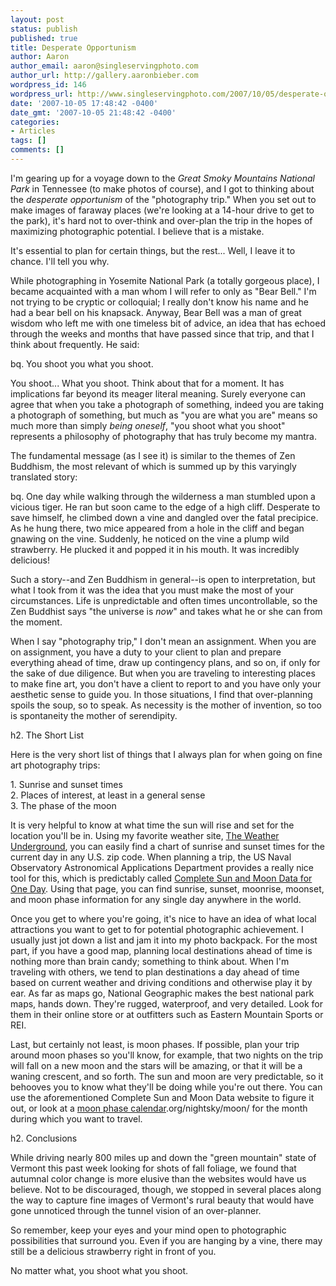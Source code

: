 ```yaml
---
layout: post
status: publish
published: true
title: Desperate Opportunism
author: Aaron
author_email: aaron@singleservingphoto.com
author_url: http://gallery.aaronbieber.com
wordpress_id: 146
wordpress_url: http://www.singleservingphoto.com/2007/10/05/desperate-opportunism/
date: '2007-10-05 17:48:42 -0400'
date_gmt: '2007-10-05 21:48:42 -0400'
categories:
- Articles
tags: []
comments: []
---
```

I'm gearing up for a voyage down to the _Great Smoky Mountains National
Park_ in Tennessee (to make photos of course), and I got to thinking
about the _desperate opportunism_ of the "photography trip." When you
set out to make images of faraway places (we're looking at a 14-hour
drive to get to the park), it's hard not to over-think and over-plan the
trip in the hopes of maximizing photographic potential. I believe that
is a mistake.

It's essential to plan for certain things, but the rest... Well, I leave
it to chance. I'll tell you why.<span id="more"></span><span
id="more-146"></span>

While photographing in Yosemite National Park (a totally gorgeous
place), I became acquainted with a man whom I will refer to only as
"Bear Bell." I'm not trying to be cryptic or colloquial; I really don't
know his name and he had a bear bell on his knapsack. Anyway, Bear Bell
was a man of great wisdom who left me with one timeless bit of advice,
an idea that has echoed through the weeks and months that have passed
since that trip, and that I think about frequently. He said:

bq. You shoot you what you shoot.

You shoot... What you shoot. Think about that for a moment. It has
implications far beyond its meager literal meaning. Surely everyone can
agree that when you take a photograph of something, indeed you are
taking a photograph of something, but much as "you are what you are"
means so much more than simply _being oneself_, "you shoot what you
shoot" represents a philosophy of photography that has truly become my
mantra.

The fundamental message (as I see it) is similar to the themes of Zen
Buddhism, the most relevant of which is summed up by this varyingly
translated story:

bq. One day while walking through the wilderness a man stumbled upon a
vicious tiger. He ran but soon came to the edge of a high cliff.
Desperate to save himself, he climbed down a vine and dangled over the
fatal precipice. As he hung there, two mice appeared from a hole in the
cliff and began gnawing on the vine. Suddenly, he noticed on the vine a
plump wild strawberry. He plucked it and popped it in his mouth. It was
incredibly delicious!

Such a story--and Zen Buddhism in general--is open to interpretation,
but what I took from it was the idea that you must make the most of your
circumstances. Life is unpredictable and often times uncontrollable, so
the Zen Buddhist says "the universe is _now_" and takes what he or she
can from the moment.

When I say "photography trip," I don't mean an assignment. When you are
on assignment, you have a duty to your client to plan and prepare
everything ahead of time, draw up contingency plans, and so on, if only
for the sake of due diligence. But when you are traveling to interesting
places to make fine art, you don't have a client to report to and you
have only your aesthetic sense to guide you. In those situations, I find
that over-planning spoils the soup, so to speak. As necessity is the
mother of invention, so too is spontaneity the mother of serendipity.

h2. The Short List

Here is the very short list of things that I always plan for when going
on fine art photography trips:

1\. Sunrise and sunset times\
 2. Places of interest, at least in a general sense\
 3. The phase of the moon

It is very helpful to know at what time the sun will rise and set for
the location you'll be in. Using my favorite weather site, [The Weather
Underground](http://www.weatherunderground.com), you can easily find a
chart of sunrise and sunset times for the current day in any U.S. zip
code. When planning a trip, the US Naval Observatory Astronomical
Applications Department provides a really nice tool for this, which is
predictably called [Complete Sun and Moon Data for One
Day](http://aa.usno.navy.mil/data/docs/RS_OneDay.php). Using that page,
you can find sunrise, sunset, moonrise, moonset, and moon phase
information for any single day anywhere in the world.

Once you get to where you're going, it's nice to have an idea of what
local attractions you want to get to for potential photographic
achievement. I usually just jot down a list and jam it into my photo
backpack. For the most part, if you have a good map, planning local
destinations ahead of time is nothing more than brain candy; something
to think about. When I'm traveling with others, we tend to plan
destinations a day ahead of time based on current weather and driving
conditions and otherwise play it by ear. As far as maps go, National
Geographic makes the best national park maps, hands down. They're
rugged, waterproof, and very detailed. Look for them in their online
store or at outfitters such as Eastern Mountain Sports or REI.

Last, but certainly not least, is moon phases. If possible, plan your
trip around moon phases so you'll know, for example, that two nights on
the trip will fall on a new moon and the stars will be amazing, or that
it will be a waning crescent, and so forth. The sun and moon are very
predictable, so it behooves you to know what they'll be doing while
you're out there. You can use the aforementioned Complete Sun and Moon
Data website to figure it out, or look at a [moon phase
calendar](http://stardate).org/nightsky/moon/ for the month during which
you want to travel.

h2. Conclusions

While driving nearly 800 miles up and down the "green mountain" state of
Vermont this past week looking for shots of fall foliage, we found that
autumnal color change is more elusive than the websites would have us
believe. Not to be discouraged, though, we stopped in several places
along the way to capture fine images of Vermont's rural beauty that
would have gone unnoticed through the tunnel vision of an over-planner.

So remember, keep your eyes and your mind open to photographic
possibilities that surround you. Even if you are hanging by a vine,
there may still be a delicious strawberry right in front of you.

No matter what, you shoot what you shoot.
